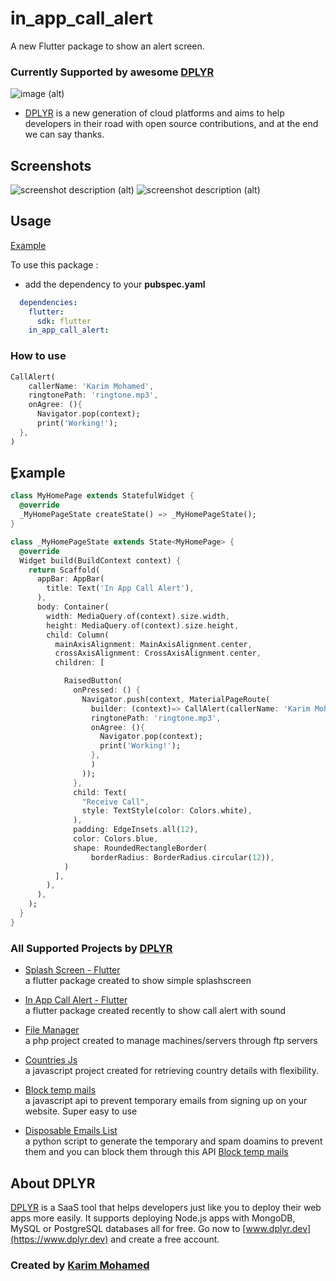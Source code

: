 # in_app_call_alert

A new Flutter package to show an alert screen.

### Currently Supported by awesome [DPLYR](https://dplyr.dev)
![image (alt)](https://i.imgur.com/D1WG1Bo.png&s=50)
* [DPLYR](https://dplyr.dev) is a new generation of cloud platforms and aims to help developers in their road with open source contributions, and at the end we can say thanks.

## Screenshots
![screenshot description (alt)](screenshot1.png)
![screenshot description (alt)](screenshot2.png)


## Usage

[Example](https://github.com/KarimMohamed20/InAppCallAlert/blob/master/example/lib/main.dart)

To use this package :

* add the dependency to your **pubspec.yaml**

``` yaml
  dependencies:
    flutter:
      sdk: flutter
    in_app_call_alert:
```

### How to use

``` dart
CallAlert(
    callerName: 'Karim Mohamed',
    ringtonePath: 'ringtone.mp3',
    onAgree: (){
      Navigator.pop(context);
      print('Working!');
  },
)
```

## ِExample

``` dart
class MyHomePage extends StatefulWidget {
  @override
  _MyHomePageState createState() => _MyHomePageState();
}

class _MyHomePageState extends State<MyHomePage> {
  @override
  Widget build(BuildContext context) {
    return Scaffold(
      appBar: AppBar(
        title: Text('In App Call Alert'),
      ),
      body: Container(
        width: MediaQuery.of(context).size.width,
        height: MediaQuery.of(context).size.height,
        child: Column(
          mainAxisAlignment: MainAxisAlignment.center,
          crossAxisAlignment: CrossAxisAlignment.center,
          children: [

            RaisedButton(
              onPressed: () {
                Navigator.push(context, MaterialPageRoute(
                  builder: (context)=> CallAlert(callerName: 'Karim Mohamed',
                  ringtonePath: 'ringtone.mp3',
                  onAgree: (){
                    Navigator.pop(context);
                    print('Working!');
                  },
                  )
                ));
              },
              child: Text(
                "Receive Call",
                style: TextStyle(color: Colors.white),
              ),
              padding: EdgeInsets.all(12),
              color: Colors.blue,
              shape: RoundedRectangleBorder(
                  borderRadius: BorderRadius.circular(12)),
            )
          ],
        ),
      ),
    );
  }
}
```

### All Supported Projects by [DPLYR](https://dplyr.dev)
* [Splash Screen - Flutter](https://github.com/DPLYR-dev/SplashScreenFlutterPackage)
  <br> a flutter package created to show simple splashscreen

* [In App Call Alert - Flutter](https://github.com/DPLYR-dev/InAppCallAlert)
  <br> a flutter package created recently to show call alert with sound

* [File Manager](https://github.com/DPLYR-dev/file-manager)
  <br> a php project created to manage machines/servers through ftp servers
  
* [Countries Js](https://github.com/DPLYR-dev/file-manager)
  <br> a javascript project created for retrieving country details with flexibility.
  
* [Block temp mails](https://github.com/DPLYR-dev/block-temp-emails)
  <br> a javascript api to prevent temporary emails from signing up on your website. Super easy to use
  
* [Disposable Emails List](https://github.com/DPLYR-dev/disposable-emails-list-domains-spam)
  <br> a python script to generate the temporary and spam doamins to prevent them and you can block them through this API [Block temp mails](https://github.com/DPLYR-dev/block-temp-emails)

## About DPLYR
[DPLYR](https://www.dplyr.dev) is a SaaS tool that helps developers just like you to deploy their web apps more easily. It supports deploying Node.js apps with MongoDB, MySQL or PostgreSQL databases all for free. Go now  to [www.dplyr.dev](https://www.dplyr.dev) and create a free account.


### Created by [Karim Mohamed](https://github.com/KarimMohamed20)
